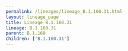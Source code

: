 ```yaml
---
permalink: /lineages/lineage_B.1.160.31.html
layout: lineage_page
title: Lineage B.1.160.31
lineage: B.1.160.31
parent: B.1.160
children: ['B.1.160.31']
---
```

